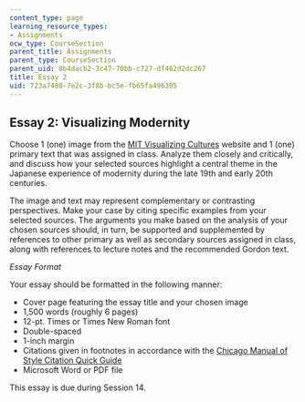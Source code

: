 ```yaml
---
content_type: page
learning_resource_types:
- Assignments
ocw_type: CourseSection
parent_title: Assignments
parent_type: CourseSection
parent_uid: 8b4dacb2-3c47-70bb-c727-df462d2dc267
title: Essay 2
uid: 723a7480-7e2c-3f8b-bc5e-fb65fa496305
---
```


Essay 2: Visualizing Modernity
------------------------------

Choose 1 (one) image from the [MIT Visualizing Cultures](/ans7870/21f/21f.027/home/index.html) website and 1 (one) primary text that was assigned in class. Analyze them closely and critically, and discuss how your selected sources highlight a central theme in the Japanese experience of modernity during the late 19th and early 20th centuries.

The image and text may represent complementary or contrasting perspectives. Make your case by citing specific examples from your selected sources. The arguments you make based on the analysis of your chosen sources should, in turn, be supported and supplemented by references to other primary as well as secondary sources assigned in class, along with references to lecture notes and the recommended Gordon text.

_Essay Format_

Your essay should be formatted in the following manner:

*   Cover page featuring the essay title and your chosen image
*   1,500 words (roughly 6 pages)
*   12-pt. Times or Times New Roman font
*   Double-spaced
*   1-inch margin
*   Citations given in footnotes in accordance with the [Chicago Manual of Style Citation Quick Guide](http://www.chicagomanualofstyle.org/tools_citationguide.html)
*   Microsoft Word or PDF file

This essay is due during Session 14.